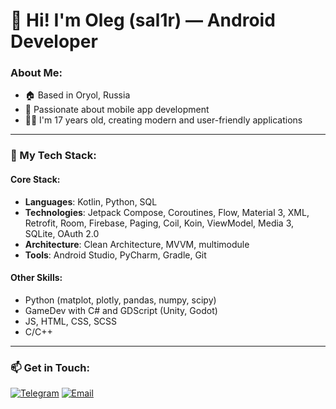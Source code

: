 # 👋 Hi! I'm Oleg (sal1r) — Android Developer

### About Me:
- 🏠 Based in Oryol, Russia
- 📱 Passionate about mobile app development
- 🧑‍💻 I'm 17 years old, creating modern and user-friendly applications

---

### 🔧 My Tech Stack:
#### Core Stack:
- **Languages**: Kotlin, Python, SQL
- **Technologies**: Jetpack Compose, Coroutines, Flow, Material 3, XML, Retrofit, Room, Firebase, Paging, Coil, Koin, ViewModel, Media 3, SQLite, OAuth 2.0
- **Architecture**: Clean Architecture, MVVM, multimodule
- **Tools**: Android Studio, PyCharm, Gradle, Git

#### Other Skills:
- Python (matplot, plotly, pandas, numpy, scipy)
- GameDev with C# and GDScript (Unity, Godot)
- JS, HTML, CSS, SCSS
- C/C++

---

### 📫 Get in Touch:

[![Telegram](https://img.shields.io/badge/-Telegram-blue?style=for-the-badge&logo=telegram&logoColor=white)](https://t.me/sal1r)
[![Email](https://img.shields.io/badge/-Email-red?style=for-the-badge&logo=gmail&logoColor=white)](mailto:sal1r57@yandex.ru)

